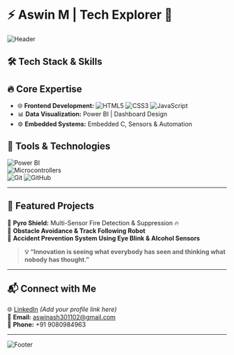 # ⚡ Aswin M | Tech Explorer 🚀  
![Header](https://capsule-render.vercel.app/api?type=waving&color=gradient&height=180&section=header&text=Welcome%20to%20My%20GitHub!&fontSize=32)

## 🛠 Tech Stack & Skills
## 🔥 Core Expertise
- 🌐 **Frontend Development:** ![HTML5](https://img.shields.io/badge/-HTML5-orange?style=flat-square&logo=html5) ![CSS3](https://img.shields.io/badge/-CSS3-blue?style=flat-square&logo=css3) ![JavaScript](https://img.shields.io/badge/-JavaScript-yellow?style=flat-square&logo=javascript)
- 📊 **Data Visualization:** Power BI | Dashboard Design
- ⚙️ **Embedded Systems:** Embedded C, Sensors & Automation

## 🔗 Tools & Technologies
![Power BI](https://img.shields.io/badge/-Power%20BI-yellow?style=flat-square&logo=powerbi)  
![Microcontrollers](https://img.shields.io/badge/-Microcontrollers-gray?style=flat-square)  
![Git](https://img.shields.io/badge/-Git-black?style=flat-square&logo=git) ![GitHub](https://img.shields.io/badge/-GitHub-181717?style=flat-square&logo=github)  

---

## 📂 Featured Projects  
🌟 **Pyro Shield:** Multi-Sensor Fire Detection & Suppression 🔥  
🤖 **Obstacle Avoidance & Track Following Robot**  
🚗 **Accident Prevention System Using Eye Blink & Alcohol Sensors**  

> **💡 “Innovation is seeing what everybody has seen and thinking what nobody has thought.”**  

---

## 📬 Connect with Me  
🌐 [LinkedIn](https://www.linkedin.com/in/aswinm) _(Add your profile link here)_  
📧 **Email:** aswinash301102@gmail.com  
📱 **Phone:** +91 9080984963  

---

![Footer](https://capsule-render.vercel.app/api?type=waving&color=gradient&height=120&section=footer)
